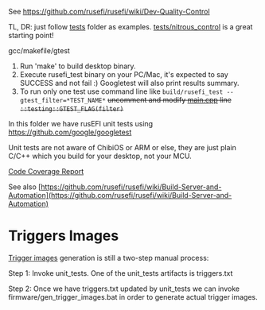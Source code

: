 See https://github.com/rusefi/rusefi/wiki/Dev-Quality-Control

TL, DR: just follow [tests](tests) folder as examples. [tests/nitrous_control](tests/nitrous_control) is a great starting point!

gcc/makefile/gtest

1. Run 'make' to build desktop binary.
2. Execute rusefi_test binary on your PC/Mac, it's expected to say SUCCESS and not fail :) Googletest will also print results summary.
3. To run only one test use command line like ```build/rusefi_test --gtest_filter=*TEST_NAME*``` ~~uncomment and modify [main.cpp](https://github.com/rusefi/rusefi/blob/master/unit_tests/main.cpp) line ``::testing::GTEST_FLAG(filter)``~~

In this folder we have rusEFI unit tests using https://github.com/google/googletest

Unit tests are not aware of ChibiOS or ARM or else, they are just plain C/C++ which you build for your desktop, not your MCU.



[Code Coverage Report](https://rusefi.com/docs/unit_tests_coverage/)

See also [https://github.com/rusefi/rusefi/wiki/Build-Server-and-Automation](https://github.com/rusefi/rusefi/wiki/Build-Server-and-Automation)

# Triggers Images

[Trigger images](https://github.com/rusefi/rusefi/wiki/All-Supported-Triggers) generation is still a two-step manual process:

Step 1: Invoke unit_tests. One of the unit_tests artifacts is triggers.txt

Step 2: Once we have triggers.txt updated by unit_tests we can invoke firmware/gen_trigger_images.bat in order
to generate actual trigger images.
